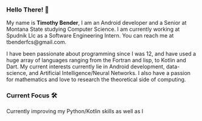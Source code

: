 ### Hello There! 👋

<p align="left">My name is <b>Timothy Bender</b>, I am an Android developer and a Senior at Montana State studying Computer Science. I am currently working at Spudnik Llc as a Software Engineering Intern. You can reach me at tbenderfcs@gmail.com.</p>

<p align="left">I have been passionate about programming since I was 12, and have used a huge array of languages ranging from the Fortran and lisp, to Kotlin and Dart. My current interests currently lie in Android development, data-science, and Artificial Intelligence/Neural Networks. I also have a passion for mathematics and love to research the theoretical side of computing.</p>

### Current Focus :hammer_and_wrench:

<p align="left">Currently improving my Python/Kotlin skills as well as l </p>





